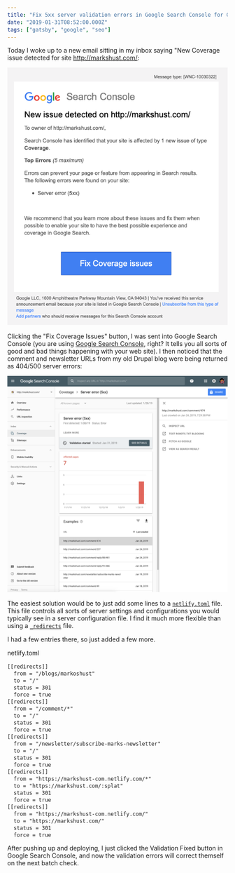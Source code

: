 ```yaml
---
title: "Fix 5xx server validation errors in Google Search Console for Gatsby"
date: "2019-01-31T08:52:00.000Z"
tags: ["gatsby", "google", "seo"]
---
```


Today I woke up to a new email sitting in my inbox saying "New Coverage issue detected for site http://markshust.com/:

![Coverage email](coverage-email.png)

Clicking the "Fix Coverage Issues" button, I was sent into Google Search Console (you are using <a href="https://search.google.com/search-console/" target="_blank">Google Search Console</a>, right? It tells you all sorts of good and bad things happening with your web site). I then noticed that the comment and newsletter URLs from my old Drupal blog were being returned as 404/500 server errors:

![Console errors](console-errors.png)

The easiest solution would be to just add some lines to a <a href="https://www.netlify.com/docs/netlify-toml-reference/" target="_blank">`netlify.toml`</a> file. This file controls all sorts of server settings and configurations you would typically see in a server configuration file. I find it much more flexible than using a <a href="https://www.netlify.com/docs/redirects/" target="_blank">`_redirects`</a> file.

I had a few entries there, so just added a few more.

<div class="gatsby-code-title">netlify.toml</div>

```toml{6-15}
[[redirects]]
  from = "/blogs/markoshust"
  to = "/"
  status = 301
  force = true
[[redirects]]
  from = "/comment/*"
  to = "/"
  status = 301
  force = true
[[redirects]]
  from = "/newsletter/subscribe-marks-newsletter"
  to = "/"
  status = 301
  force = true
[[redirects]]
  from = "https://markshust-com.netlify.com/*"
  to = "https://markshust.com/:splat"
  status = 301
  force = true
[[redirects]]
  from = "https://markshust-com.netlify.com/"
  to = "https://markshust.com/"
  status = 301
  force = true
```

After pushing up and deploying, I just clicked the Validation Fixed button in Google Search Console, and now the validation errors will correct themself on the next batch check.
